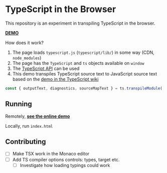 # TypeScript in the Browser

This repository is an experiment in transpiling TypeScript in the browser.

[**DEMO**](https://tomashubelbauer.github.io/typescript-in-browser)

How does it work?

1. The page loads `typescript.js` (`typescript/lib/`) in some way (CDN, `node_modules`)
2. The page has the `TypeScript` and `ts` objects available on `window`
3. The [TypeScript API](https://github.com/Microsoft/TypeScript/wiki/Using-the-Compiler-API) can be used
4. This demo transpiles TypeScript source text to JavaScript source text based on the
   [demo in the TypeScript wiki](https://github.com/Microsoft/TypeScript/wiki/Using-the-Compiler-API#transpiling-a-single-file)

```js
const { outputText, diagnostics, sourceMapText } = ts.transpileModule('const x: number = 5;', { compilerOptions: { target: 'esnext' } });
```

## Running

Remotely, [**see the online demo**](https://tomashubelbauer.github.io/typescript-in-browser)

Locally, run `index.html`

## Contributing

- [ ] Make TSX work in the Monaco editor
- [ ] Add TS compiler options controls: types, target etc.
  - [ ] Investigate how loading typings could work
